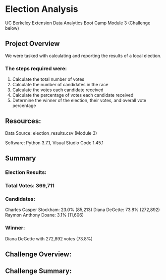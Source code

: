 # Election Analysis
UC Berkeley Extension Data Analytics Boot Camp Module 3 (Challenge below)

## Project Overview

We were tasked with calculating and reporting the results of a local election.

### The steps required were:
1) Calculate the total number of votes
2) Calculate the number of candidates in the race
3) Calculate the votes each candidate received
4) Calculate the percentage of votes each candidate received
5) Determine the winner of the election, their votes, and overall vote percentage

## Resources:

Data Source: election_results.csv (Module 3)

Software: Python 3.7.1, Visual Studio Code 1.45.1

## Summary

### Election Results:

### Total Votes: 369,711

### Candidates:
Charles Casper Stockham: 23.0% (85,213)
Diana DeGette: 73.8% (272,892)
Raymon Anthony Doane: 3.1% (11,606)

### Winner: 
Diana DeGette with 272,892 votes (73.8%)



## Challenge Overview:


## Challenge Summary:

